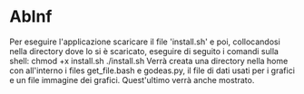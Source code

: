 # AbInf
Per eseguire l'applicazione scaricare il file 'install.sh' e poi, collocandosi nella directory dove lo si è scaricato, eseguire di seguito i comandi sulla shell:
chmod +x install.sh
./install.sh
Verrà creata una directory nella home con all'interno i files get_file.bash e godeas.py, il file di dati usati per i grafici e un file immagine dei grafici. Quest'ultimo verrà anche mostrato.
